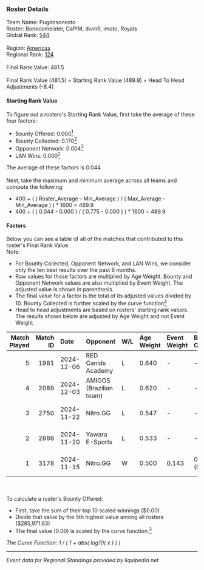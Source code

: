 ### Roster Details<br />
Team Name: Pugdesonesto<br />
Roster: Bonecomeister, CaPiM, divin9, imoto, Royals<br />
Global Rank: [544](../../standings_global_2025_02_28.md)<br />
<br />
Region: [Americas]( ../../standings_americas_2025_02_28.md)<br />
Regional Rank: [124]( ../../standings_americas_2025_02_28.md)<br />
<br />
Final Rank Value:  481.5<br />
<br />
Final Rank Value (481.5) = Starting Rank Value (489.9) + Head To Head Adjustments (-8.4)<br />

#### Starting Rank Value<br />
To figure out a rosters's Starting Rank Value, first take the average of these four factors:<br />
- Bounty Offered: 0.000[<sup>1</sup>](#table2)
- Bounty Collected: 0.170[<sup>2</sup>](#table1)
- Opponent Network: 0.004[<sup>2</sup>](#table1)
- LAN Wins: 0.000[<sup>2</sup>](#table1)

The average of these factors is 0.044<br />
<br />
Next, take the maximum and minimum average across all teams and compute the following:<br />
- 400 + ( ( Roster_Average - Min_Average ) / ( Max_Average - Min_Average ) ) * 1600 = 489.9
- 400 + ( ( 0.044 - 0.000 ) / ( 0.775 - 0.000 ) ) * 1600 = 489.9


#### Factors<br />
Below you can see a table of all of the matches that contributed to this roster's Final Rank Value.<br />
Note:<br />

- For Bounty Collected, Opponent Network, and LAN Wins, we consider only the ten best results over the past 6 months.
- Raw values for those factors are multiplied by Age Weight. Bounty and Opponent Network values are also multiplied by Event Weight. The adjusted value is shown in parenthesis.
- The final value for a factor is the total of its adjusted values divided by 10. Bounty Collected is further scaled by the curve function[<sup>3</sup>](#curveFunction)
- Head to head adjustments are based on rosters' starting rank values. The results shown below are adjusted by Age Weight and not Event Weight
<span id="table1"></span><br />


| Match Played | Match ID | Date       | Opponent                | W/L | Age Weight | Event Weight | Bounty Collected | Opponent Network | LAN Wins  | H2H Adj. | Roster                                      |
| -: | -: | :- | :- | :- | :- | :- | :- | :- | :- | -: | :- |
|            5 |     1981 | 2024-12-06 | RED Canids Academy      | L   | 0.640      | -            | -                | -                | -         |    -3.78 | Bonecomeister, CaPiM, divin9, imoto, Royals |
|            4 |     2089 | 2024-12-03 | AMIGOS (Brazilian team) | L   | 0.620      | -            | -                | -                | -         |    -8.69 | Bonecomeister, CaPiM, divin9, imoto, Royals |
|            3 |     2750 | 2024-11-22 | Nitro.GG                | L   | 0.547      | -            | -                | -                | -         |    -4.25 | Bonecomeister, divin9, imoto, phx, Royals   |
|            2 |     2888 | 2024-11-20 | Yawara E-Sports         | L   | 0.533      | -            | -                | -                | -         |    -3.39 | Bonecomeister, divin9, imoto, phx, Royals   |
|            1 |     3178 | 2024-11-15 | Nitro.GG                | W   | 0.500      | 0.143        | 0.002 (0.000)    | 0.507 (0.036)    | 0 (0.000) |    11.74 | Bonecomeister, divin9, imoto, phx, Royals   |

<br />
<span id="table2"></span><br />
To calculate a roster's Bounty Offered:<br />

- First, take the sum of their top 10 scaled winnings ($0.00)
- Divide that value by the 5th highest value among all rosters ($285,971.63)
- The final value (0.00) is scaled by the curve function.[<sup>3</sup>](#curveFunction)

<span id="curveFunction"></span>_The Curve Function: 1 / ( 1 + abs( log10( x ) ) )_<br />

---
_Event data for Regional Standings provided by liquipedia.net_<br />
